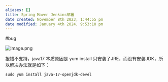 ```yaml
---
aliases: []
title: Spring Maven Jenkins部署
date created: November 8th 2023, 1:44:55 pm
date modified: January 4th 2024, 9:53:10 pm
---
```

#bug

![image.png](https://typora-tes.oss-cn-shanghai.aliyuncs.com/picgo/20231108134535.png)

报错不支持，java17 本质原因是 yum install 只安装了JRE，而没有安装JDK，所以解决办法就是如下：
```shell
sudo yum install java-17-openjdk-devel
```